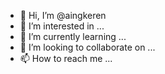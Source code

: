 - 👋 Hi, I’m @aingkeren
- 👀 I’m interested in ...
- 🌱 I’m currently learning ...
- 💞️ I’m looking to collaborate on ...
- 📫 How to reach me ...

<!---
aingkeren/aingkeren is a ✨ special ✨ repository because its `README.md` (this file) appears on your GitHub profile.
You can click the Preview link to take a look at your changes.
--->
